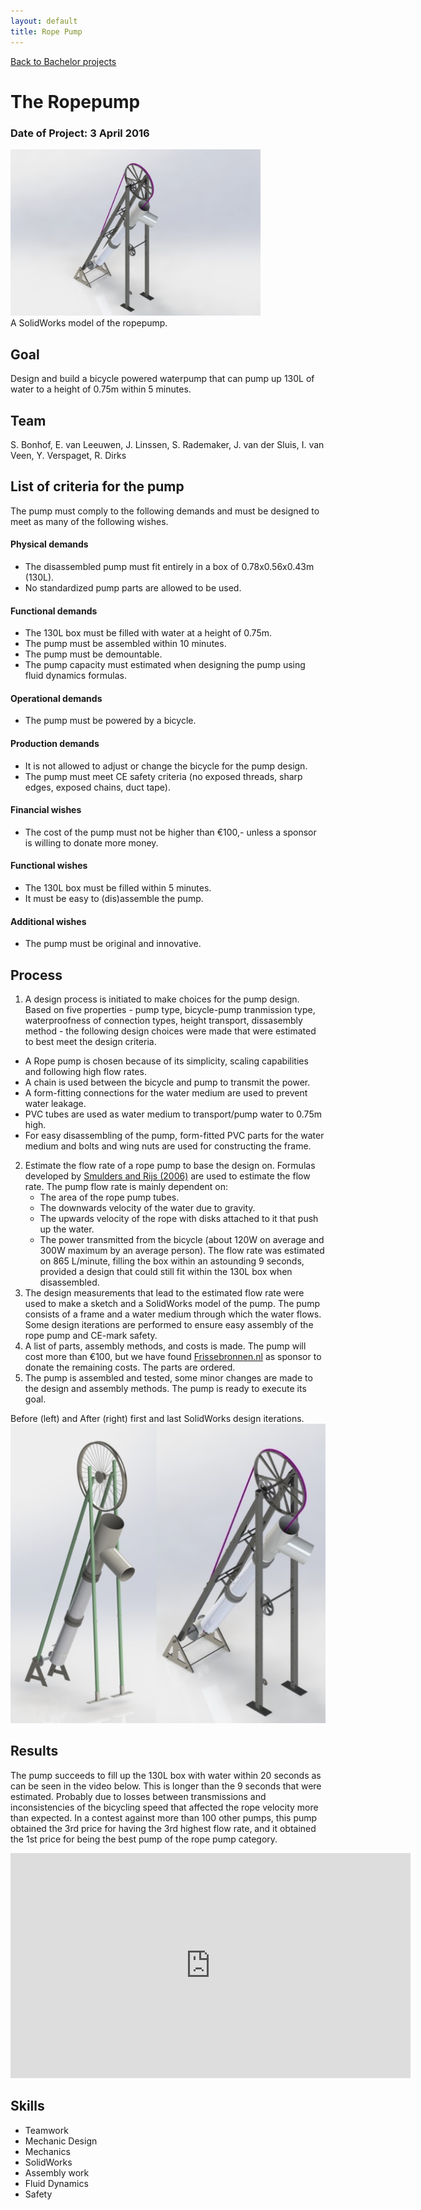 ```yaml
---
layout: default
title: Rope Pump
---
```


[Back to Bachelor projects](./bachelor.md)
# The Ropepump
### Date of Project: 3 April 2016
<img src="/assets/img/Touwpomp1.jpg" alt="touwpomp_project" width="400"/>\
A SolidWorks model of the ropepump.

## Goal
Design and build a bicycle powered waterpump that can pump up 130L of water to a height of 0.75m within 5 minutes.

## Team
S. Bonhof, E. van Leeuwen, J. Linssen, S. Rademaker, J. van der Sluis, I. van Veen, Y. Verspaget, R. Dirks

## List of criteria for the pump
The pump must comply to the following demands and must be designed to meet as many of the following wishes.

#### Physical demands
* The disassembled pump must fit entirely in a box of 0.78x0.56x0.43m (130L).
* No standardized pump parts are allowed to be used.

#### Functional demands
* The 130L box must be filled with water at a height of 0.75m.
* The pump must be assembled within 10 minutes.
* The pump must be demountable.
* The pump capacity must estimated when designing the pump using fluid dynamics formulas.

#### Operational demands
* The pump must be powered by a bicycle. 

#### Production demands
* It is not allowed to adjust or change the bicycle for the pump design.
* The pump must meet CE safety criteria (no exposed threads, sharp edges, exposed chains, duct tape).

#### Financial wishes
* The cost of the pump must not be higher than €100,- unless a sponsor is willing to donate more money.

#### Functional wishes
* The 130L box must be filled within 5 minutes.
* It must be easy to (dis)assemble the pump.

#### Additional wishes
* The pump must be original and innovative.


## Process
1. A design process is initiated to make choices for the pump design. Based on five properties - pump type, bicycle-pump tranmission type, waterproofness of connection types, height transport, dissasembly method - the following design choices were made that were estimated to best meet the design criteria. 
  - A Rope pump is chosen because of its simplicity, scaling capabilities and following high flow rates.
  - A chain is used between the bicycle and pump to transmit the power.
  - A form-fitting connections for the water medium are used to prevent water leakage.
  - PVC tubes are used as water medium to transport/pump water to 0.75m high.
  - For easy disassembling of the pump, form-fitted PVC parts for the water medium and bolts and wing nuts are used for constructing the frame.
2. Estimate the flow rate of a rope pump to base the design on. Formulas developed by [Smulders and Rijs (2006)](https://www.arrakis.nl/reports/060923_Ropepump_Smulders-Rijs_lr.pdf) are used to estimate the flow rate. The pump flow rate is mainly dependent on: 
    - The area of the rope pump tubes.
    - The downwards velocity of the water due to gravity.
    - The upwards velocity of the rope with disks attached to it that push up the water.
    - The power transmitted from the bicycle (about 120W on average and 300W maximum by an average person).
  The flow rate was estimated on 865 L/minute, filling the box within an astounding 9 seconds, provided a design that could still fit within the 130L box when disassembled. 
3. The design measurements that lead to the estimated flow rate were used to make a sketch and a SolidWorks model of the pump. The pump consists of a frame and a water medium through which the water flows. Some design iterations are performed to ensure easy assembly of the rope pump and CE-mark safety.
4. A list of parts, assembly methods, and costs is made. The pump will cost more than €100, but we have found [Frissebronnen.nl](Frissebronnen.nl) as sponsor to donate the remaining costs. The parts are ordered.
5. The pump is assembled and tested, some minor changes are made to the design and assembly methods. The pump is ready to execute its goal. 

Before (left) and After (right) first and last SolidWorks design iterations.\
<img src="/assets/img/Touwpomp.png" alt="touwpomp_project1" style="width:300"/>


## Results
The pump succeeds to fill up the 130L box with water within 20 seconds as can be seen in the video below. This is longer than the 9 seconds that were estimated. Probably due to losses between transmissions and inconsistencies of the bicycling speed that affected the rope velocity more than expected. In a contest against more than 100 other pumps, this pump obtained the 3rd price for having the 3rd highest flow rate, and it obtained the 1st price for being the best pump of the rope pump category.

<iframe width="640" height="360" src="https://www.youtube.com/embed/-KpJuhg08SY" title="De touwpomp van WB11 2015-2016" frameborder="0" allow="accelerometer; autoplay; clipboard-write; encrypted-media; gyroscope; picture-in-picture" allowfullscreen></iframe>

## Skills
* Teamwork
* Mechanic Design
* Mechanics
* SolidWorks
* Assembly work
* Fluid Dynamics
* Safety
